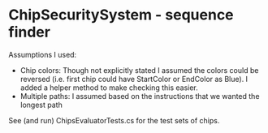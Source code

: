 # ChipSecuritySystem - sequence finder

Assumptions I used:
* Chip colors: Though not explicitly stated I assumed the colors could be reversed (i.e. first chip could have StartColor or EndColor as Blue). I added a helper method to make checking this easier.
* Multiple paths: I assumed based on the instructions that we wanted the longest path

See (and run) ChipsEvaluatorTests.cs for the test sets of chips. 
